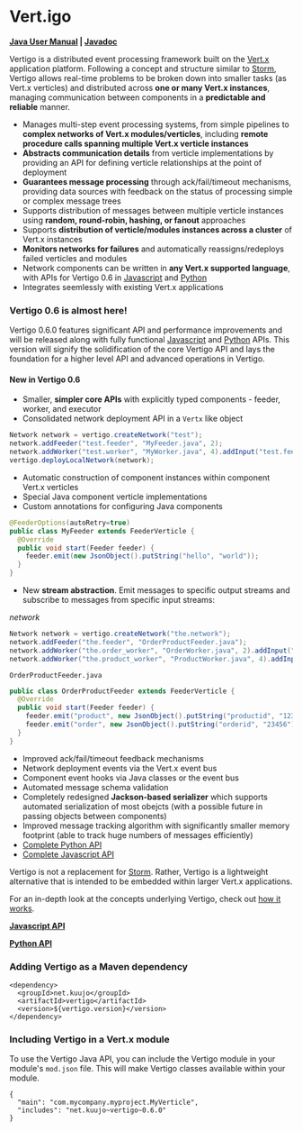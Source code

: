 Vert.igo
========

**[Java User Manual](https://github.com/kuujo/vertigo/wiki/Java-User-Manual) | [Javadoc](http://vertigo.kuujo.net/java/)**

Vertigo is a distributed event processing framework built on the
[Vert.x](http://vertx.io/) application platform. Following a concept and
structure similar to [Storm](https://github.com/nathanmarz/storm), Vertigo
allows real-time problems to be broken down into smaller tasks (as Vert.x
verticles) and distributed across **one or many Vert.x instances**, managing
communication between components in a **predictable and reliable** manner.

* Manages multi-step event processing systems, from simple pipelines to
  **complex networks of Vert.x modules/verticles**, including **remote procedure
  calls spanning multiple Vert.x verticle instances**
* **Abstracts communication details** from verticle implementations by providing
  an API for defining verticle relationships at the point of deployment
* **Guarantees message processing** through ack/fail/timeout mechanisms, providing
  data sources with feedback on the status of processing simple or complex
  message trees
* Supports distribution of messages between multiple verticle instances using
  **random, round-robin, hashing, or fanout** approaches
* Supports **distribution of verticle/modules instances across a cluster** of Vert.x
  instances
* **Monitors networks for failures** and automatically reassigns/redeploys failed
  verticles and modules
* Network components can be written in **any Vert.x supported language**, with
  APIs for Vertigo 0.6 in [Javascript](https://github.com/kuujo/vertigo-js)
  and [Python](https://github.com/kuujo/vertigo-python)
* Integrates seemlessly with existing Vert.x applications

### Vertigo 0.6 is almost here!
Vertigo 0.6.0 features significant API and performance improvements and will be
released along with fully functional [Javascript](https://github.com/kuujo/vertigo-js)
and [Python](https://github.com/kuujo/vertigo-python) APIs. This version will signify
the solidification of the core Vertigo API and lays the foundation for a higher
level API and advanced operations in Vertigo.

#### New in Vertigo 0.6

* Smaller, **simpler core APIs** with explicitly typed components - feeder, worker, and executor
* Consolidated network deployment API in a `Vertx` like object

```java
Network network = vertigo.createNetwork("test");
network.addFeeder("test.feeder", "MyFeeder.java", 2);
network.addWorker("test.worker", "MyWorker.java", 4).addInput("test.feeder").randomGrouping();
vertigo.deployLocalNetwork(network);
```

* Automatic construction of component instances within component Vert.x verticles
* Special Java component verticle implementations
* Custom annotations for configuring Java components

```java
@FeederOptions(autoRetry=true)
public class MyFeeder extends FeederVerticle {
  @Override
  public void start(Feeder feeder) {
    feeder.emit(new JsonObject().putString("hello", "world"));
  }
}
```

* New **stream abstraction**. Emit messages to specific output streams and subscribe
to messages from specific input streams:

*network*

```java
Network network = vertigo.createNetwork("the.network");
network.addFeeder("the.feeder", "OrderProductFeeder.java");
network.addWorker("the.order_worker", "OrderWorker.java", 2).addInput("test.feeder", "order");
network.addWorker("the.product_worker", "ProductWorker.java", 4).addInput("test.feeder", "product");
```

`OrderProductFeeder.java`

```java
public class OrderProductFeeder extends FeederVerticle {
  @Override
  public void start(Feeder feeder) {
    feeder.emit("product", new JsonObject().putString("productid", "12345"));
    feeder.emit("order", new JsonObject().putString("orderid", "23456"));
  }
}
```

* Improved ack/fail/timeout feedback mechanisms
* Network deployment events via the Vert.x event bus
* Component event hooks via Java classes or the event bus
* Automated message schema validation
* Completely redesigned **Jackson-based serializer** which supports automated serialization
  of most obejcts (with a possible future in passing objects between components)
* Improved message tracking algorithm with significantly smaller memory footprint
  (able to track huge numbers of messages efficiently)
* [Complete Python API](https://github.com/kuujo/vertigo-python)
* [Complete Javascript API](https://github.com/kuujo/vertigo-js)

Vertigo is not a replacement for [Storm](https://github.com/nathanmarz/storm).
Rather, Vertigo is a lightweight alternative that is intended to be embedded
within larger Vert.x applications.

For an in-depth look at the concepts underlying Vertigo, check out
[how it works](https://github.com/kuujo/vertigo/wiki/How-it-works).

**[Javascript API](https://github.com/kuujo/vertigo-js)**

**[Python API](https://github.com/kuujo/vertigo-python)**

### Adding Vertigo as a Maven dependency

```
<dependency>
  <groupId>net.kuujo</groupId>
  <artifactId>vertigo</artifactId>
  <version>${vertigo.version}</version>
</dependency>
```

### Including Vertigo in a Vert.x module
To use the Vertigo Java API, you can include the Vertigo module in your module's
`mod.json` file. This will make Vertigo classes available within your module.

```
{
  "main": "com.mycompany.myproject.MyVerticle",
  "includes": "net.kuujo~vertigo~0.6.0"
}
```

